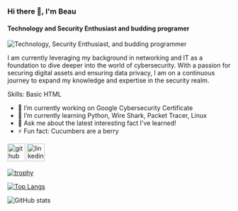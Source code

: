 ### Hi there 👋, I'm Beau
#### Technology and Security Enthusiast and budding programer
![Technology, Security Enthusiast, and budding programmer](https://png.pngtree.com/thumb_back/fh260/back_our/20190619/ourmid/pngtree-blue-technology-cyber-security-poster-image_135418.jpg)

I am currently leveraging my background in networking and IT as a foundation to dive deeper into the world of cybersecurity. With a passion for securing digital assets and ensuring data privacy, I am on a continuous journey to expand my knowledge and expertise in the security realm.

Skills: Basic HTML

- 🔭 I’m currently working on Google Cybersecurity Certificate 
- 🌱 I’m currently learning Python, Wire Shark, Packet Tracer, Linux 
- 💬 Ask me about the latest interesting fact I've learned! 
- ⚡ Fun fact: Cucumbers are a berry 


[<img src='https://cdn.jsdelivr.net/npm/simple-icons@3.0.1/icons/github.svg' alt='github' height='40'>](https://github.com/ZeroAfro)  [<img src='https://cdn.jsdelivr.net/npm/simple-icons@3.0.1/icons/linkedin.svg' alt='linkedin' height='40'>](https://www.linkedin.com/in/beau-guthery-156b469a/)  

[![trophy](https://github-profile-trophy.vercel.app/?username=ZeroAfro)](https://github.com/ryo-ma/github-profile-trophy)

[![Top Langs](https://github-readme-stats.vercel.app/api/top-langs/?username=ZeroAfro&layout=pie)](https://github.com/anuraghazra/github-readme-stats)

![GitHub stats](https://github-readme-stats.vercel.app/api?username=ZeroAfro&show_icons=true)  

